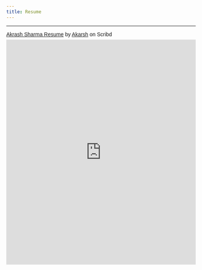 ```yaml
---
title: Resume
---
```


  <hr>

<p  style=" margin: 12px auto 6px auto; font-family: Helvetica,Arial,Sans-serif; font-style: normal; font-variant: normal; font-weight: normal; font-size: 14px; line-height: normal; font-size-adjust: none; font-stretch: normal; -x-system-font: none; display: block;">   <a title="View Akrash Sharma Resume on Scribd" href="https://www.scribd.com/document/573807165/Akrash-Sharma-Resume#from_embed"  style="text-decoration: underline;" >Akrash Sharma Resume</a> by <a title="View Akarsh's profile on Scribd" href="https://www.scribd.com/user/466352449/Akarsh#from_embed"  style="text-decoration: underline;" >Akarsh</a> on Scribd</p><iframe class="scribd_iframe_embed" title="Akrash Sharma Resume" src="https://www.scribd.com/embeds/573807165/content?start_page=1&view_mode=scroll&access_key=key-zJbaPw7G2H6XJlSpUkBZ" data-auto-height="false" data-aspect-ratio="0.7729220222793488" scrolling="no" id="doc_85362" width="100%" height="600" frameborder="0"></iframe>


